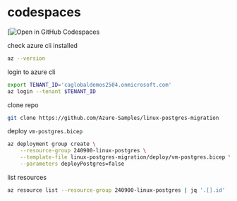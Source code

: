 # codespaces

[![Open in GitHub Codespaces](https://codespaces.new/asw101/codespaces/tree/test?devcontainer_path=.devcontainer%2Feverything%2Fdevcontainer.json)

check azure cli installed

```sh
az --version
```

login to azure cli

```sh {"promptEnv":"always"}
export TENANT_ID='caglobaldemos2504.onmicrosoft.com'
az login --tenant $TENANT_ID
```

clone repo

```sh
git clone https://github.com/Azure-Samples/linux-postgres-migration
```

deploy `vm-postgres.bicep`

```sh
az deployment group create \
    --resource-group 240900-linux-postgres \
    --template-file linux-postgres-migration/deploy/vm-postgres.bicep \
    --parameters deployPostgres=false
```

list resources

```sh
az resource list --resource-group 240900-linux-postgres | jq '.[].id'
```